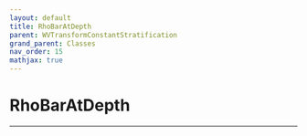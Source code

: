```yaml
---
layout: default
title: RhoBarAtDepth
parent: WVTransformConstantStratification
grand_parent: Classes
nav_order: 15
mathjax: true
---
```


#  RhoBarAtDepth




---

